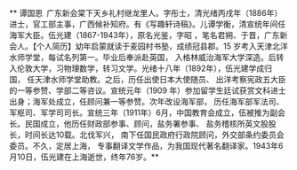 **    谭国恩 广东新会棠下天乡礼村继龙里人。字彤士，清光绪丙戌年（1886年）进士，官工部主事，广西候补知府。有《写趣轩诗稿》。儿谭学衡，清宣统年间任海军大臣。伍光建（1867-1943年），原名光鉴，字昭 ，笔名君朔、于晋，广东新会人。【个人简历】幼年启蒙就读于麦园村书塾，成绩冠县郡。15 岁考入天津北洋水师学堂，每试名列第一。毕业后奉派赴英国， 入格林威治海军大学深造。后转入伦敦大学，习物理数学，转习文学。光绪十八年（1892年），伍光建学成归国， 任天津水师学堂助教。之后，历任出使日本大使随员、 出洋考察宪政五大臣的一等参赞、学部二等咨议。宣统元年（1909 年）参加留学生廷试获赏文科进士出身；海军处成立，任顾问兼一等参赞。次年改设海军部， 历任海军部军法司、军枢司、军学司司长。宣统三年（1911年）6月，中国教育会成立，伍被推为副会长。民国成立，他历任财政部参事、顾问，盐务署参事、 盐务稽核所英文股股长，时间长达10载。北伐军兴， 南下任国民政府行政院顾问，外交部条约委员会委员。不久，定居上海， 专事翻译文学作品，为我国现代著名翻译家。1943年6月10日，伍光建在上海逝世，终年76岁。**